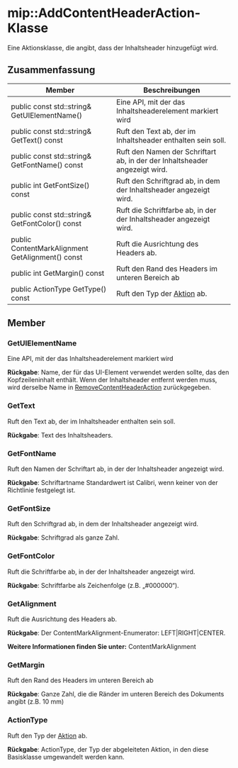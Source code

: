 # <a name="class-mipaddcontentheaderaction"></a>mip::AddContentHeaderAction-Klasse 
Eine Aktionsklasse, die angibt, dass der Inhaltsheader hinzugefügt wird.
  
## <a name="summary"></a>Zusammenfassung
 Member                        | Beschreibungen                                
--------------------------------|---------------------------------------------
 public const std::string& GetUIElementName()  |  Eine API, mit der das Inhaltsheaderelement markiert wird
 public const std::string& GetText() const  |  Ruft den Text ab, der im Inhaltsheader enthalten sein soll.
 public const std::string& GetFontName() const  |  Ruft den Namen der Schriftart ab, in der der Inhaltsheader angezeigt wird.
 public int GetFontSize() const  |  Ruft den Schriftgrad ab, in dem der Inhaltsheader angezeigt wird.
 public const std::string& GetFontColor() const  |  Ruft die Schriftfarbe ab, in der der Inhaltsheader angezeigt wird.
 public ContentMarkAlignment GetAlignment() const  |  Ruft die Ausrichtung des Headers ab.
 public int GetMargin() const  |  Ruft den Rand des Headers im unteren Bereich ab
 public ActionType GetType() const  |  Ruft den Typ der [Aktion](class_mip_action.md) ab.
  
## <a name="members"></a>Member
  
### <a name="getuielementname"></a>GetUIElementName
Eine API, mit der das Inhaltsheaderelement markiert wird

  
**Rückgabe**: Name, der für das UI-Element verwendet werden sollte, das den Kopfzeileninhalt enthält. Wenn der Inhaltsheader entfernt werden muss, wird derselbe Name in [RemoveContentHeaderAction](class_mip_removecontentheaderaction.md) zurückgegeben.
  
### <a name="gettext"></a>GetText
Ruft den Text ab, der im Inhaltsheader enthalten sein soll.

  
**Rückgabe**: Text des Inhaltsheaders.
  
### <a name="getfontname"></a>GetFontName
Ruft den Namen der Schriftart ab, in der der Inhaltsheader angezeigt wird.

  
**Rückgabe**: Schriftartname Standardwert ist Calibri, wenn keiner von der Richtlinie festgelegt ist.
  
### <a name="getfontsize"></a>GetFontSize
Ruft den Schriftgrad ab, in dem der Inhaltsheader angezeigt wird.

  
**Rückgabe**: Schriftgrad als ganze Zahl.
  
### <a name="getfontcolor"></a>GetFontColor
Ruft die Schriftfarbe ab, in der der Inhaltsheader angezeigt wird.

  
**Rückgabe**: Schriftfarbe als Zeichenfolge (z.B. „#000000“).
  
### <a name="getalignment"></a>GetAlignment
Ruft die Ausrichtung des Headers ab.

  
**Rückgabe**: Der ContentMarkAlignment-Enumerator: LEFT|RIGHT|CENTER. 
  
**Weitere Informationen finden Sie unter:** ContentMarkAlignment
  
### <a name="getmargin"></a>GetMargin
Ruft den Rand des Headers im unteren Bereich ab

  
**Rückgabe**: Ganze Zahl, die die Ränder im unteren Bereich des Dokuments angibt (z.B. 10 mm)
  
### <a name="actiontype"></a>ActionType
Ruft den Typ der [Aktion](class_mip_action.md) ab.

  
**Rückgabe**: ActionType, der Typ der abgeleiteten Aktion, in den diese Basisklasse umgewandelt werden kann.